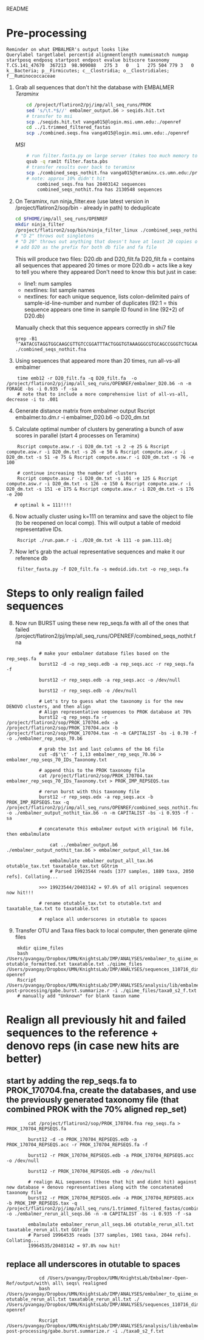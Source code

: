 README

# Pre-processing

    Reminder on what EMBALMER's output looks like
    Querylabel targetlabel percentid alignmentlength nummismatch numgap startposq endposq startpost endpost evalue bitscore taxonomy 
    T.CS.141_47670	367213	98.909088	275	3	0	1	275	504	779	3	0	k__Bacteria; p__Firmicutes; c__Clostridia; o__Clostridiales; f__Ruminococcaceae

1. Grab all sequences that don't hit the database with EMBALMER
    *Teraminx*
    ```bash
        cd /project/flatiron2/pj/imp/all_seq_runs/PROK
        sed 's/\t.*$//' embalmer_output.b6 > seqids.hit.txt
        # transfer to msi
        scp ./seqids.hit.txt vanga015@login.msi.umn.edu:./openref
        cd ../1.trimmed_filtered_fastas
        scp ./combined.seqs.fna vanga015@login.msi.umn.edu:./openref
    ```
    *MSI*
    ```bash
        # run filter.fasta.py on large server (takes too much memory to run interactively)
        qsub -q ram1t filter.fasta.pbs
        # transfer results over back to teraminx
        scp ./combined_seqs_nothit.fna vanga015@teraminx.cs.umn.edu:/project/flatiron2/pj/imp/all_seq_runs/OPENREF
        # note: approx 10% didn't hit
            combined_seqs.fna has 20403142 sequences
            combined_seqs_nothit.fna has 2130548 sequences
    ```
    
2. On Teraminx, run ninja_filter.exe (use latest version in /project/flatiron2/sop/bin - already in path) to deduplicate
    ```bash
    cd $FHOME/imp/all_seq_runs/OPENREF
    mkdir ninja_filter
    /project/flatiron2/sop/bin/ninja_filter_linux ./combined_seqs_nothit.fna D20 D 20
    # "D 2" throws out singletons
    # "D 20" throws out anything that doesn't have at least 20 copies of something
    # add D20 as the prefix for both db file and fa file
    ```
    This will produce two files: D20.db and D20_filt.fa
    D20_filt.fa = contains all sequences that appeared 20 times or more
    D20.db = acts like a key to tell you where they appeared
    Don't need to know this but just in case:
    * line1: num samples
    * nextlines: list sample names
    * nextlines: for each unique sequence, lists colon-delimited pairs of sample-id-line-number and number of duplicates (92:1 = this sequence appears one time in sample ID found in line (92+2) of D20.db)

    Manually check that this sequence appears correctly in shi7 file
    ```
    grep -B1 '^AATACGTAGGTGGCAAGCGTTGTCCGGATTTACTGGGTGTAAAGGGCGTGCAGCCGGGTCTGCAAGTCAGATGTGAAATCCATGGGCTCAACCCATGAACTGCATTTGAAACTGTAGATCTTGAGTGTCGGAGGGGCAATCGGAATTCCTAGTGTAGCGGTGAAATGCGTAGATATTAGGAGGAACACCAGTGGCGAAGGCGGATTGCTGGACGATAACTGACGGTGAGGCGCGAAAGTGTGGGGAGCAAACAGGATTAGATACCCGAGTAGTCC' ./combined_seqs_nothit.fna
    ```
    
3. Using sequences that appeared more than 20 times, run all-vs-all embalmer
```
    time emb12 -r D20_filt.fa -q D20_filt.fa  -o /project/flatiron2/pj/imp/all_seq_runs/OPENREF/embalmer_D20.b6 -n -m FORAGE -bs -i 0.935 -f -sa
    # note that to include a more comprehensive list of all-vs-all, decrease -i to .001
```
4. Generate distance matrix from embalmer output
   Rscript embalmer.to.dm.r -i embalmer_D20.b6 -o D20_dm.txt
    
5. Calculate optimal number of clusters by generating a bunch of asw scores in parallel (start 4 processes on Teraminx)
```
    Rscript compute.asw.r -i D20_dm.txt -s 2 -e 25 & Rscript compute.asw.r -i D20_dm.txt -s 26 -e 50 & Rscript compute.asw.r -i D20_dm.txt -s 51 -e 75 & Rscript compute.asw.r -i D20_dm.txt -s 76 -e 100
    
    # continue increasing the number of clusters
    Rscript compute.asw.r -i D20_dm.txt -s 101 -e 125 & Rscript compute.asw.r -i D20_dm.txt -s 126 -e 150 & Rscript compute.asw.r -i D20_dm.txt -s 151 -e 175 & Rscript compute.asw.r -i D20_dm.txt -s 176 -e 200
   
   # optimal k = 111!!!!
``` 

6.  Now actually cluster using k=111 on teraminx and save the object to file (to be reopened on local comp). This will output a table of medoid representative IDs.
```
    Rscript ./run.pam.r -i ./D20_dm.txt -k 111 -o pam.111.obj
```
7.  Now let's grab the actual representative sequences and make it our reference db
```
    filter_fasta.py -f D20_filt.fa -s medoid.ids.txt -o rep_seqs.fa
```
#  Steps to only realign failed sequences
8. Now run BURST using these new rep_seqs.fa with all of the ones that failed /project/flatiron2/pj/imp/all_seq_runs/OPENREF/combined_seqs_nothit.fna
```
            # make your embalmer database files based on the rep_seqs.fa
            burst12 -d -o rep_seqs.edb -a rep_seqs.acc -r rep_seqs.fa -f

            burst12 -r rep_seqs.edb -a rep_seqs.acc -o /dev/null

            burst12 -r rep_seqs.edb -o /dev/null
   
            # Let's try to guess what the taxonomy is for the new DENOVO clusters, and then align
            # Align representative sequences to PROK database at 70%
            burst12 -q rep_seqs.fa -r /project/flatiron2/sop/PROK_170704.edx -a /project/flatiron2/sop/PROK_170704.acx -b /project/flatiron2/sop/PROK_170704.tax -n -m CAPITALIST -bs -i 0.70 -f -o ./embalmer_rep_seqs_70.b6

            # grab the 1st and last columns of the b6 file
            cut -d$'\t' -f 1,13 embalmer_rep_seqs_70.b6 > embalmer_rep_seqs_70_IDs_Taxonomy.txt

            # append this to the PROK taxonomy file
            cat /project/flatiron2/sop/PROK_170704.tax embalmer_rep_seqs_70_IDs_Taxonomy.txt > PROK_IMP_REPSEQS.tax

            # rerun burst with this taxonomy file
            burst12 -r rep_seqs.edx -a rep_seqs.acx -b PROK_IMP_REPSEQS.tax -q /project/flatiron2/pj/imp/all_seq_runs/OPENREF/combined_seqs_nothit.fna -o ./embalmer_output_nothit_tax.b6 -n -m CAPITALIST -bs -i 0.935 -f -sa

            # concatenate this embalmer output with original b6 file, then embalmulate

                cat ../embalmer_output.b6 ./embalmer_output_nothit_tax.b6 > embalmer_output_all_tax.b6

                embalmulate embalmer_output_all_tax.b6 otutable_tax.txt taxatable_tax.txt GGtrim
                # Parsed 19923544 reads [377 samples, 1889 taxa, 2050 refs]. Collating...

            >>> 19923544/20403142 = 97.6% of all original sequences now hit!!!
        
            # rename otutable_tax.txt to otutable.txt and taxatable_tax.txt to taxatable.txt
    
            # replace all underscores in otutable to spaces
```
9.  Transfer OTU and Taxa files back to local computer, then generate qiime files 
```
    mkdir qiime_files
    bash /Users/pvangay/Dropbox/UMN/KnightsLab/IMP/ANALYSES/embalmer_to_qiime_output.sh otutable_formatted.txt taxatable.txt ./qiime_files /Users/pvangay/Dropbox/UMN/KnightsLab/IMP/ANALYSES/sequences_110716_dimitri_with_PROK_170704/PROK_170704.tre openref
    Rscript /Users/pvangay/Dropbox/UMN/KnightsLab/IMP/ANALYSES/analysis/lib/embalmer-post-processing/gabe.burst.summarize.r -i ./qiime_files/taxa0_s2_f.txt
    # manually add "Unknown" for blank taxon name
```        

# Realign all previously hit and failed sequences to the reference + denovo reps (in case new hits are better)
## start by adding the rep_seqs.fa to PROK_170704.fna, create the databases, and use the previously generated taxonomy file (that combined PROK with the 70% aligned rep_set)
```
        cat /project/flatiron2/sop/PROK_170704.fna rep_seqs.fa > PROK_170704_REPSEQS.fa

        burst12 -d -o PROK_170704_REPSEQS.edb -a PROK_170704_REPSEQS.acc -r PROK_170704_REPSEQS.fa -f

        burst12 -r PROK_170704_REPSEQS.edb -a PROK_170704_REPSEQS.acc -o /dev/null

        burst12 -r PROK_170704_REPSEQS.edb -o /dev/null
        
        # realign ALL sequences (those that hit and didnt hit) against new database + denovo representatives along with the concatenated taxonomy file 
        burst12 -r PROK_170704_REPSEQS.edx -a PROK_170704_REPSEQS.acx -b PROK_IMP_REPSEQS.tax -q /project/flatiron2/pj/imp/all_seq_runs/1.trimmed_filtered_fastas/combined_seqs.fna -o ./embalmer_rerun_all_seqs.b6 -n -m CAPITALIST -bs -i 0.935 -f -sa

        embalmulate embalmer_rerun_all_seqs.b6 otutable_rerun_all.txt taxatable_rerun_all.txt GGtrim
        # Parsed 19964535 reads [377 samples, 1901 taxa, 2044 refs]. Collating...
        19964535/20403142 = 97.8% now hit!
```
## replace all underscores in otutable to spaces
     
```
            cd /Users/pvangay/Dropbox/UMN/KnightsLab/Embalmer-Open-Ref/output/with\ all\ seqs\ realigned
            bash /Users/pvangay/Dropbox/UMN/KnightsLab/IMP/ANALYSES/embalmer_to_qiime_output.sh otutable_rerun_all.txt taxatable_rerun_all.txt ./ /Users/pvangay/Dropbox/UMN/KnightsLab/IMP/ANALYSES/sequences_110716_dimitri_with_PROK_170704/PROK_170704.tre openref
 
            Rscript /Users/pvangay/Dropbox/UMN/KnightsLab/IMP/ANALYSES/analysis/lib/embalmer-post-processing/gabe.burst.summarize.r -i ./taxa0_s2_f.txt

```
